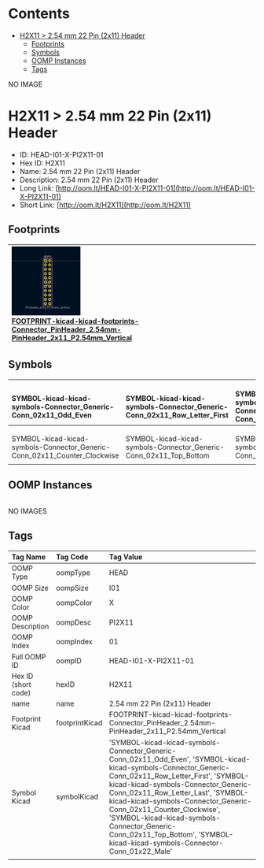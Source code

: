 



Contents
========

* [H2X11 > 2.54 mm 22 Pin (2x11) Header](#h2x11--254-mm-22-pin-2x11-header)
	* [Footprints](#footprints)
	* [Symbols](#symbols)
	* [OOMP Instances](#oomp-instances)
	* [Tags](#tags)
  
NO IMAGE  
# H2X11 > 2.54 mm 22 Pin (2x11) Header

- ID: HEAD-I01-X-PI2X11-01
- Hex ID: H2X11
- Name: 2.54 mm 22 Pin (2x11) Header
- Description: 2.54 mm 22 Pin (2x11) Header
- Long Link: [http://oom.lt/HEAD-I01-X-PI2X11-01](http://oom.lt/HEAD-I01-X-PI2X11-01)
- Short Link: [http://oom.lt/H2X11](http://oom.lt/H2X11)

## Footprints
  

|[![](https://raw.githubusercontent.com/oomlout/oomlout_OOMP_eda_V2/main/FOOTPRINT/kicad/kicad-footprints/Connector_PinHeader_2.54mm/PinHeader_2x11_P2.54mm_Vertical/image_140.png)<br>FOOTPRINT-kicad-kicad-footprints-Connector_PinHeader_2.54mm-PinHeader_2x11_P2.54mm_Vertical](https://github.com/oomlout/oomlout_OOMP_eda_V2/tree/main/FOOTPRINT/kicad/kicad-footprints/Connector_PinHeader_2.54mm/PinHeader_2x11_P2.54mm_Vertical/)|||
| :--- | :--- | :--- |

## Symbols
  

|![]()<br>SYMBOL-kicad-kicad-symbols-Connector_Generic-Conn_02x11_Odd_Even|![]()<br>SYMBOL-kicad-kicad-symbols-Connector_Generic-Conn_02x11_Row_Letter_First|![]()<br>SYMBOL-kicad-kicad-symbols-Connector_Generic-Conn_02x11_Row_Letter_Last|
| :--- | :--- | :--- |
|![]()<br>SYMBOL-kicad-kicad-symbols-Connector_Generic-Conn_02x11_Counter_Clockwise|![]()<br>SYMBOL-kicad-kicad-symbols-Connector_Generic-Conn_02x11_Top_Bottom|![]()<br>SYMBOL-kicad-kicad-symbols-Connector-Conn_01x22_Male|
||||

## OOMP Instances
  

||||
| :--- | :--- | :--- |
  
NO IMAGES  
## Tags
  

|Tag Name|Tag Code|Tag Value|
| :--- | :--- | :--- |
|OOMP Type|oompType|HEAD|
|OOMP Size|oompSize|I01|
|OOMP Color|oompColor|X|
|OOMP Description|oompDesc|PI2X11|
|OOMP Index|oompIndex|01|
|Full OOMP ID|oompID|HEAD-I01-X-PI2X11-01|
|Hex ID (short code)|hexID|H2X11|
|name|name|2.54 mm 22 Pin (2x11) Header|
|Footprint Kicad|footprintKicad|FOOTPRINT-kicad-kicad-footprints-Connector_PinHeader_2.54mm-PinHeader_2x11_P2.54mm_Vertical|
|Symbol Kicad|symbolKicad|'SYMBOL-kicad-kicad-symbols-Connector_Generic-Conn_02x11_Odd_Even', 'SYMBOL-kicad-kicad-symbols-Connector_Generic-Conn_02x11_Row_Letter_First', 'SYMBOL-kicad-kicad-symbols-Connector_Generic-Conn_02x11_Row_Letter_Last', 'SYMBOL-kicad-kicad-symbols-Connector_Generic-Conn_02x11_Counter_Clockwise', 'SYMBOL-kicad-kicad-symbols-Connector_Generic-Conn_02x11_Top_Bottom', 'SYMBOL-kicad-kicad-symbols-Connector-Conn_01x22_Male'|
||||
